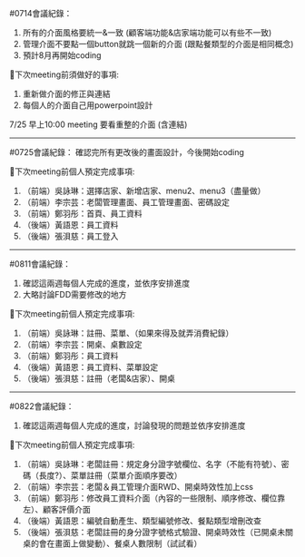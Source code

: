 #0714會議紀錄：
1.	所有的介面風格要統一&一致 (顧客端功能&店家端功能可以有些不一致)
2.	管理介面不要點一個button就跳一個新的介面 (跟點餐類型的介面是相同概念)
3.	預計8月再開始coding

📌下次meeting前須做好的事項:
1.	重新做介面的修正與連結
2.	每個人的介面自己用powerpoint設計

7/25 早上10:00 meeting 要看重整的介面 (含連結)

---------------------------------------------------------------

#0725會議紀錄：
確認完所有更改後的畫面設計，今後開始coding

📌下次meeting前個人預定完成事項:
1.	（前端）吳詠琳：選擇店家、新增店家、menu2、menu3（盡量做）
2.	（前端）李宗芸：老闆管理畫面、員工管理畫面、密碼設定
3.	（前端）鄭羽彤：首頁、員工資料
4.	（後端）黃語恩：員工資料
5.	（後端）張浿慈：員工登入

---------------------------------------------------------------

#0811會議紀錄：
1.	確認這兩週每個人完成的進度，並依序安排進度
2.	大略討論FDD需要修改的地方

📌下次meeting前個人預定完成事項:
1.	（前端）吳詠琳：註冊、菜單、（如果來得及就弄消費紀錄）
2.	（前端）李宗芸：開桌、桌數設定
3.	（前端）鄭羽彤：員工資料
4.	（後端）黃語恩：員工資料、菜單設定
5.	（後端）張浿慈：註冊（老闆&店家）、開桌

---------------------------------------------------------------

#0822會議紀錄：
1.	確認這兩週每個人完成的進度，討論發現的問題並依序安排進度

📌下次meeting前個人預定完成事項:
1.	（前端）吳詠琳：老闆註冊：規定身分證字號欄位、名字（不能有符號）、密碼（長度?）、菜單註冊（菜單介面順序要改）
2.	（前端）李宗芸：老闆＆員工管理介面RWD、開桌時效性加上css
3.	（前端）鄭羽彤：修改員工資料介面（內容的一些限制、順序修改、欄位靠左）、顧客評價介面
4.	（後端）黃語恩：編號自動產生、類型編號修改、餐點類型增刪改查
5.	（後端）張浿慈：老闆註冊的身分證字號格式驗證、開桌時效性（已開桌未關桌的會在畫面上做變動）、餐桌人數限制（試試看）
